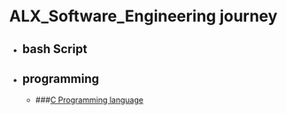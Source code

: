 # ALX_Software_Engineering journey
- ## bash Script
- ## programming
  - ###[C Programming language](/C_language/ReadME.md) 